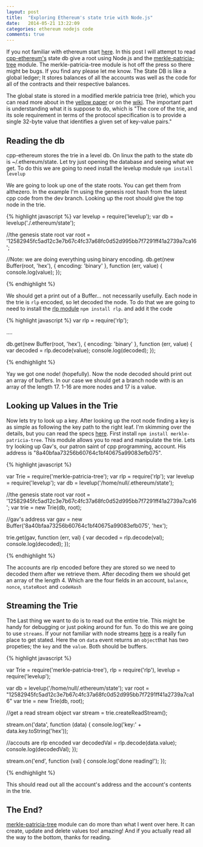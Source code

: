```yaml
---
layout: post
title:  "Exploring Ethereum's state trie with Node.js"
date:   2014-05-21 13:22:09
categories: ethereum nodejs code
comments: true
---
```


If you not familiar with ethereum start [here](https://www.ethereum.org/). In this post I will attempt to read [cpp-ethereum's](https://github.com/ethereum/cpp-ethereum) state db give a root using Node.js and the [merkle-patricia-tree](https://github.com/wanderer/merkle-patricia-tree) module. The merkle-patricia-tree module is hot off the press so there might be bugs. If you find any please let me know. The State DB is like a global ledger; It stores balances of all the accounts was well as the code for all of the contracts and their respective balances.

The global state is stored in a modified merkle patricia tree (trie), which you can read more about in the [yellow paper](http://gavwood.com/Paper.pdf) or on the [wiki](https://github.com/ethereum/wiki/wiki/%5BEnglish%5D-Patricia-Tree). The important part is understanding what it is suppose to do, which is "The core of the trie, and its sole requirement in terms of the protocol specification is to provide a single 32-byte value that identifies a given set of key-value pairs."

## Reading the db

cpp-ethereum stores the trie in a level db. On linux the path to the state db is ~/.ethereum/state. Let try just opening the database and seeing what we get. To do this we are going to need install the levelup module `npm install levelup`

We are going to look up one of the state roots. You can get them from althezero. In the example I'm using the genesis root hash from the latest cpp code from the dev branch. Looking up the root should give the top node in the trie.

{% highlight javascript %}
var levelup = require('levelup');
var db = levelup('./.ethereum/state');

//the genesis state root
var root = '12582945fc5ad12c3e7b67c4fc37a68fc0d52d995bb7f7291ff41a2739a7ca16';

//Note: we are doing everything using binary encoding.
db.get(new Buffer(root, 'hex'), {
  encoding: 'binary'
}, function (err, value) {
  console.log(value);
});

{% endhighlight %}

We should get a print out of a Buffer... not necessarily usefully. Each node in the trie is `rlp` encoded, so let decoded the node. To do that we are going to need to install the [rlp module](https://github.com/wanderer/rlp) `npm install rlp`. and add it the code


{% highlight javascript %}
var rlp = require('rlp');

....

db.get(new Buffer(root, 'hex'), {
  encoding: 'binary'
}, function (err, value) {
  var decoded = rlp.decode(value);
  console.log(decoded);
});

{% endhighlight %}

Yay we got one node! (hopefully). Now the node decoded should print out an array of buffers. In our case we should get a branch node with is an array of the length 17. 1-16 are more nodes and 17 is a value.  

## Looking up Values in the Trie

Now lets try to look up a key. After looking up the root node finding a key is as simple as following the key path to the right leaf. I'm skimming over the details, but you can read the specs [here](https://github.com/ethereum/wiki/wiki/%5BEnglish%5D-Patricia-Tree). First install `npm install merkle-patricia-tree`. This module allows you to read and manipulate the trie. Lets try looking up Gav's, our patron saint of cpp programming, account. His address is "8a40bfaa73256b60764c1bf40675a99083efb075".  

{% highlight javascript %}

var Trie = require('merkle-patricia-tree');
var rlp = require('rlp');
var levelup = require('levelup');
var db = levelup('/home/null/.ethereum/state');

//the genesis state root
var root = '12582945fc5ad12c3e7b67c4fc37a68fc0d52d995bb7f7291ff41a2739a7ca16';
var trie = new Trie(db, root);

//gav's address
var gav = new Buffer('8a40bfaa73256b60764c1bf40675a99083efb075', 'hex');

trie.get(gav, function (err, val) {
  var decoded = rlp.decode(val);
  console.log(decoded);
});

{% endhighlight %}

The accounts are rlp encoded before they are stored so we need to decoded them after we retrieve them. After decoding them we should get an array of the length 4. Which are the four fields in an account, `balance`, `nonce`, `stateRoot` and `codeHash` 

## Streaming the Trie

The Last thing we want to do is to read out the entire trie. This might be handy for debugging or just poking around for fun. To do this we are going to use `streams`. If your not familiar with node streams [here](http://nodeschool.io/#stream-adventure) is a really fun place to get stated. Here the on `data` event returns an `object`that has two propeties; the `key` and the `value`. Both should be buffers.

{% highlight javascript %}

var Trie = require('merkle-patricia-tree'),
  rlp = require('rlp'),
  levelup = require('levelup');

var db = levelup('/home/null/.ethereum/state');
var root = "12582945fc5ad12c3e7b67c4fc37a68fc0d52d995bb7f7291ff41a2739a7ca16"
var trie = new Trie(db, root);

//get a read stream object
var stream = trie.createReadStream();

stream.on('data', function (data) {
  console.log('key:' + data.key.toString('hex'));

  //accouts are rlp encoded
  var decodedVal = rlp.decode(data.value);
  console.log(decodedVal);
});

stream.on('end', function (val) {
  console.log('done reading!');
});

{% endhighlight %}

This should read out all the account's address and the account's contents in the trie.

## The End?
[merkle-patricia-tree](https://github.com/wanderer/merkle-patricia-tree) module can do more than what I went over here. It can create, update and delete values too! amazing! And if you actually read all the way to the bottom, thanks for reading.

